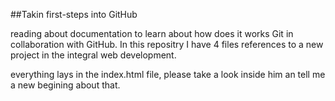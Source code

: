 ##Takin first-steps into GitHub

reading about documentation to learn about how does it works Git in collaboration with GitHub. 
In this repositry I have 4 files references to a new project in the integral web development.

everything lays in the index.html file, please take a look inside him an tell me a new begining about that.
